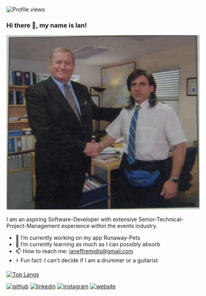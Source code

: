 ![Profile views](https://gpvc.arturio.dev/ianeffremidis) 

### Hi there 👋, my name is Ian! 

![](https://github.com/ianeffremidis/ianeffremidis/blob/main/shakeit.jpg)

I am an aspiring Software-Developer with extensive Senior-Technical-Project-Management experience within the events industry.

- 🔭 I’m currently working on my app Runaway-Pets 
- 🌱 I’m currently learning as much as I can possibly absorb 
- 📫 How to reach me: ianeffremidis@gmail.com 
- ⚡ Fun fact: I can't decide if I am a drummer or a guitarist 

[![Top Langs](https://github-readme-stats.vercel.app/api/top-langs/?username=ianeffremidis)](https://github.com/anuraghazra/github-readme-stats)



[<img src='https://cdn.jsdelivr.net/npm/simple-icons@3.0.1/icons/github.svg' alt='github' height='40'>](https://github.com/ianeffremidis)  [<img src='https://cdn.jsdelivr.net/npm/simple-icons@3.0.1/icons/linkedin.svg' alt='linkedin' height='40'>](https://www.linkedin.com/in/ian-effraimidis-22662158/)  [<img src='https://cdn.jsdelivr.net/npm/simple-icons@3.0.1/icons/instagram.svg' alt='instagram' height='40'>](https://www.instagram.com/ianiefr/)  [<img src='https://cdn.jsdelivr.net/npm/simple-icons@3.0.1/icons/icloud.svg' alt='website' height='40'>](https://portfolio-page-three-pi.vercel.app/)
